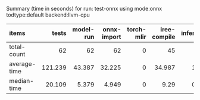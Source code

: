 Summary (time in seconds) for run: test-onnx using mode:onnx todtype:default backend:llvm-cpu

| items        |   tests |   model-run |   onnx-import |   torch-mlir |   iree-compile |   inference |
|:-------------|--------:|------------:|--------------:|-------------:|---------------:|------------:|
| total-count  |  62     |      62     |        62     |            0 |         45     |      19     |
| average-time | 121.239 |      43.387 |        32.225 |            0 |         34.987 |      10.64  |
| median-time  |  20.109 |       5.379 |         4.949 |            0 |          9.29  |       0.491 |
